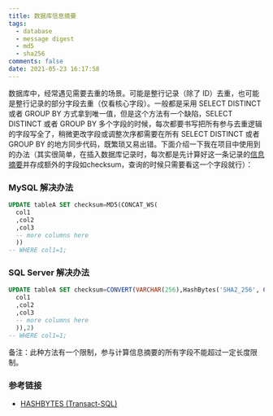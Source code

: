 ```yaml
---
title: 数据库信息摘要
tags:
  - database
  - message digest
  - md5
  - sha256
comments: false
date: 2021-05-23 16:17:58
---
```


数据库中，经常遇见需要去重的场景。可能是整行记录（除了 ID）去重，也可能是整行记录的部分字段去重（仅看核心字段）。一般都是采用 SELECT DISTINCT 或者 GROUP BY 方式拿到唯一值，但是这个方法有一个缺陷，SELECT DISTINCT 或者 GROUP BY 多个字段的时候，每次都要书写把所有参与去重逻辑的字段写全了，稍微更改字段或调整次序都需要在所有 SELECT DISTINCT 或者 GROUP BY 的地方同步代码，既繁琐又易出错。下面介绍一下我在项目中使用到的办法（其实很简单，在插入数据库记录时，每次都是先计算好这一条记录的[信息摘要](https://baike.baidu.com/item/%E6%95%B0%E5%AD%97%E6%91%98%E8%A6%81/4069118?fromtitle=%E6%B6%88%E6%81%AF%E6%91%98%E8%A6%81&fromid=4547744&fr=aladdin)并存成额外的字段如checksum，查询的时候只需要看这一个字段就行）：

### MySQL 解决办法

```sql
UPDATE tableA SET checksum=MD5(CONCAT_WS(
  col1
  ,col2
  ,col3
  -- more columns here
  ))
-- WHERE col1=1;
```

### SQL Server 解决办法


```sql
UPDATE tableA SET checksum=CONVERT(VARCHAR(256),HashBytes('SHA2_256', CONCAT(
  col1
  ,col2
  ,col3
  -- more columns here
  )),2)
-- WHERE col1=1;
```

备注：此种方法有一个限制，参与计算信息摘要的所有字段不能超过一定长度限制。

### 参考链接

- [HASHBYTES (Transact-SQL)](https://docs.microsoft.com/en-us/sql/t-sql/functions/hashbytes-transact-sql?view=sql-server-ver15)
